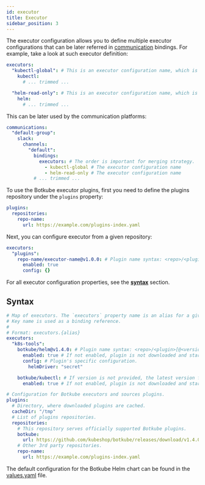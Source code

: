 ```yaml
---
id: executor
title: Executor
sidebar_position: 3
---
```


The executor configuration allows you to define multiple executor configurations that can be later referred in [communication](../communication) bindings. For example, take a look at such executor definition:

```yaml
executors:
  "kubectl-global": # This is an executor configuration name, which is referred in communication bindings.
    kubectl:
      # ... trimmed ...

  "helm-read-only": # This is an executor configuration name, which is referred in communication bindings.
    helm:
      # ... trimmed ...
```

This can be later used by the communication platforms:

```yaml
communications:
  "default-group":
    slack:
      channels:
        "default":
          bindings:
            executors: # The order is important for merging strategy.
              - kubectl-global # The executor configuration name
              - helm-read-only # The executor configuration name
          # ... trimmed ...
```

To use the Botkube executor plugins, first you need to define the plugins repository under the `plugins` property:

```yaml
plugins:
  repositories:
    repo-name:
      url: https://example.com/plugins-index.yaml
```

Next, you can configure executor from a given repository:

```yaml
executors:
  "plugins":
    repo-name/executor-name@v1.0.0: # Plugin name syntax: <repo>/<plugin>[@<version>]. If version is not provided, the latest version from repository is used.
      enabled: true
      config: {}
```

For all executor configuration properties, see the [**syntax**](#syntax) section.

## Syntax

```yaml
# Map of executors. The `executors` property name is an alias for a given configuration.
# Key name is used as a binding reference.
#
# Format: executors.{alias}
executors:
  "k8s-tools":
    botkube/helm@v1.4.0: # Plugin name syntax: <repo>/<plugin>[@<version>]. If version is not provided, the latest version from repository is used.
      enabled: true # If not enabled, plugin is not downloaded and started.
      config: # Plugin's specific configuration.
        helmDriver: "secret"

    botkube/kubectl: # If version is not provided, the latest version from repository is used.
      enabled: true # If not enabled, plugin is not downloaded and started.

# Configuration for Botkube executors and sources plugins.
plugins:
  # Directory, where downloaded plugins are cached.
  cacheDir: "/tmp"
  # List of plugins repositories.
  repositories:
    # This repository serves officially supported Botkube plugins.
    botkube:
      url: https://github.com/kubeshop/botkube/releases/download/v1.4.0/plugins-index.yaml
    # Other 3rd party repositories.
    repo-name:
      url: https://example.com/plugins-index.yaml
```

The default configuration for the Botkube Helm chart can be found in the [values.yaml](https://github.com/kubeshop/botkube/blob/main/helm/botkube/values.yaml) file.
